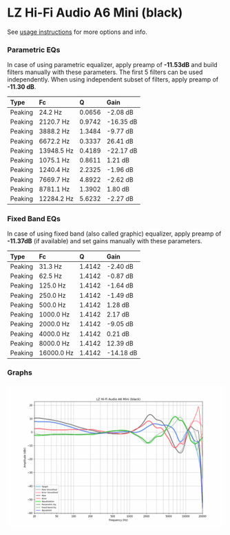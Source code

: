# LZ Hi-Fi Audio A6 Mini (black)
See [usage instructions](https://github.com/jaakkopasanen/AutoEq#usage) for more options and info.

### Parametric EQs
In case of using parametric equalizer, apply preamp of **-11.53dB** and build filters manually
with these parameters. The first 5 filters can be used independently.
When using independent subset of filters, apply preamp of **-11.30 dB**.

| Type    | Fc         |      Q | Gain      |
|:--------|:-----------|:-------|:----------|
| Peaking | 24.2 Hz    | 0.0656 | -2.08 dB  |
| Peaking | 2120.7 Hz  | 0.9742 | -16.35 dB |
| Peaking | 3888.2 Hz  | 1.3484 | -9.77 dB  |
| Peaking | 6672.2 Hz  | 0.3337 | 26.41 dB  |
| Peaking | 13948.5 Hz | 0.4189 | -22.17 dB |
| Peaking | 1075.1 Hz  | 0.8611 | 1.21 dB   |
| Peaking | 1240.4 Hz  | 2.2325 | -1.96 dB  |
| Peaking | 7669.7 Hz  | 4.8922 | -2.62 dB  |
| Peaking | 8781.1 Hz  | 1.3902 | 1.80 dB   |
| Peaking | 12284.2 Hz | 5.6232 | -2.27 dB  |

### Fixed Band EQs
In case of using fixed band (also called graphic) equalizer, apply preamp of **-11.37dB**
(if available) and set gains manually with these parameters.

| Type    | Fc         |      Q | Gain      |
|:--------|:-----------|:-------|:----------|
| Peaking | 31.3 Hz    | 1.4142 | -2.40 dB  |
| Peaking | 62.5 Hz    | 1.4142 | -0.87 dB  |
| Peaking | 125.0 Hz   | 1.4142 | -1.64 dB  |
| Peaking | 250.0 Hz   | 1.4142 | -1.49 dB  |
| Peaking | 500.0 Hz   | 1.4142 | 1.28 dB   |
| Peaking | 1000.0 Hz  | 1.4142 | 2.17 dB   |
| Peaking | 2000.0 Hz  | 1.4142 | -9.05 dB  |
| Peaking | 4000.0 Hz  | 1.4142 | 0.21 dB   |
| Peaking | 8000.0 Hz  | 1.4142 | 12.39 dB  |
| Peaking | 16000.0 Hz | 1.4142 | -14.18 dB |

### Graphs
![](./LZ%20Hi-Fi%20Audio%20A6%20Mini%20(black).png)